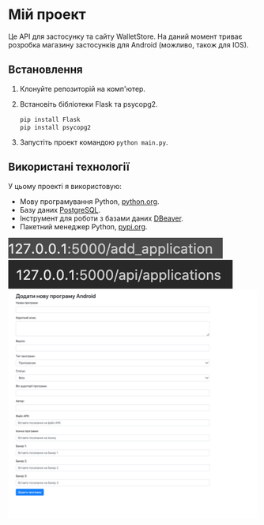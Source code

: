 # Мій проект

Це API для застосунку та сайту WalletStore. На даний момент триває розробка магазину застосунків для Android (можливо, також для IOS).

## Встановлення

1. Клонуйте репозиторій на комп'ютер.
2. Встановіть бібліотеки Flask та psycopg2.

    ```
    pip install Flask
    pip install psycopg2
    ```

3. Запустіть проект командою `python main.py`.

## Використані технології

У цьому проекті я використовую:
- Мову програмування Python, [python.org](https://www.python.org/).
- Базу даних [PostgreSQL](https://www.postgresql.org/).
- Інструмент для роботи з базами даних [DBeaver](https://dbeaver.io/).
- Пакетний менеджер Python, [pypi.org](https://pypi.org/).

![1](https://github.com/MrghtChannel/WalletStore_API/blob/main/img/1.png)
![2](https://github.com/MrghtChannel/WalletStore_API/blob/main/img/2.png)
![3](https://github.com/MrghtChannel/WalletStore_API/blob/main/img/3.png)
